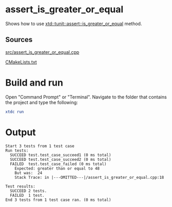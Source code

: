 # assert_is_greater_or_equal

Shows how to use [xtd::tunit::assert::is_greater_or_equal](../../../../src/xtd.tunit/include/xtd/assert.h) method.

## Sources

[src/assert_is_greater_or_equal.cpp](src/assert_is_greater_or_equal.cpp)

[CMakeLists.txt](CMakeLists.txt)

# Build and run

Open "Command Prompt" or "Terminal". Navigate to the folder that contains the project and type the following:

```cmake
xtdc run
```

# Output

```
Start 3 tests from 1 test case
Run tests:
  SUCCEED test.test_case_succeed1 (0 ms total)
  SUCCEED test.test_case_succeed2 (0 ms total)
  FAILED  test.test_case_failed (0 ms total)
    Expected: greater than or equal to 48
    But was:  24
    Stack Trace: in |---OMITTED---|/assert_is_greater_or_equal.cpp:18

Test results:
  SUCCEED 2 tests.
  FAILED  1 test.
End 3 tests from 1 test case ran. (0 ms total)
```
